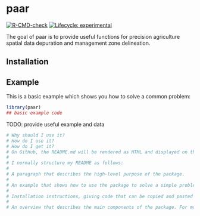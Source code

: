 
<!-- README.md is generated from README.Rmd. Please edit that file -->

# paar

<!-- badges: start -->

[![R-CMD-check](https://github.com/PPaccioretti/paar/workflows/R-CMD-check/badge.svg)](https://github.com/PPaccioretti/paar/actions)
[![Lifecycle:
experimental](https://img.shields.io/badge/lifecycle-experimental-orange.svg)](https://lifecycle.r-lib.org/articles/stages.html#experimental)
<!-- badges: end -->

The goal of paar is to provide useful functions for precision
agriculture spatial data depuration and management zone delineation.

## Installation

<!-- You can install the released version of paar from [CRAN](https://CRAN.R-project.org) with: -->
<!-- ``` r -->
<!-- install.packages("paar") -->
<!-- ``` -->

## Example

This is a basic example which shows you how to solve a common problem:

``` r
library(paar)
## basic example code
```

TODO: provide useful example and data

``` r
# Why should I use it?
# How do I use it?
# How do I get it?
# On GitHub, the README.md will be rendered as HTML and displayed on the repository home page.
# 
# I normally structure my README as follows:
# 
# A paragraph that describes the high-level purpose of the package.
# 
# An example that shows how to use the package to solve a simple problem.
# 
# Installation instructions, giving code that can be copied and pasted into R.
# 
# An overview that describes the main components of the package. For more complex packages, this will point to vignettes for more details.
```
